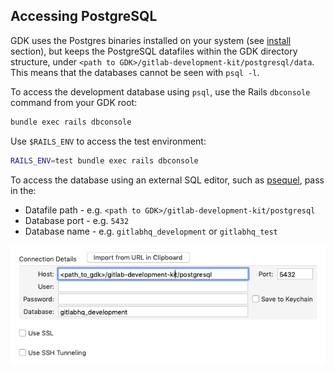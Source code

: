 ## Accessing PostgreSQL

GDK uses the Postgres binaries installed on your system
(see [install](../prepare.md) section), but keeps the PostgreSQL
datafiles within the GDK directory structure, under `<path to GDK>/gitlab-development-kit/postgresql/data`.
This means that the databases cannot be seen with `psql -l`.

To access the development database using `psql`, use the Rails `dbconsole` command from your GDK root:

```bash
bundle exec rails dbconsole
```

Use `$RAILS_ENV` to access the test environment:

```bash
RAILS_ENV=test bundle exec rails dbconsole
```

To access the database using an external SQL editor, such as [psequel](http://www.psequel.com/), pass in the:

- Datafile path - e.g. `<path to GDK>/gitlab-development-kit/postgresql`
- Database port - e.g. `5432`
- Database name - e.g. `gitlabhq_development` or `gitlabhq_test`

![Postgres connect example](img/postgres_connect_example.png)

